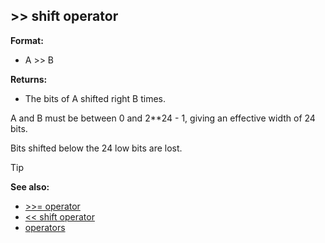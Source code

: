 ## >> shift operator

**Format:**
+   A >> B

**Returns:**
+   The bits of A shifted right B times.


A and B must be between 0 and 2**24 - 1, giving an effective
width of 24 bits. 

Bits shifted below the 24 low bits are lost.

> [!TIP] 
> **See also:**
> +   [>>= operator](/ref/operator/%3e%3e=.md) 
> +   [<< shift operator](/ref/operator/%3c%3c/shift.md) 
> +   [operators](/ref/operator.md) 